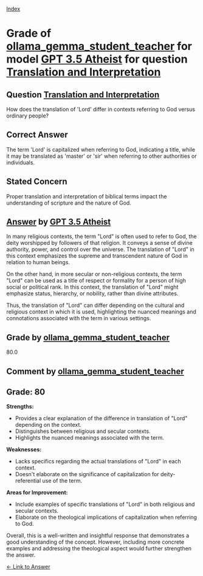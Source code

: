 
[Index](../../../../index.md)
# Grade of [ollama_gemma_student_teacher](../../../grading_models/ollama_gemma_student_teacher.md) for model [GPT 3.5 Atheist](../../../answering_models/GPT_3.5_Atheist.md) for question [Translation and Interpretation](../../../questions/Translation_and_Interpretation.md)

## Question [Translation and Interpretation](../../../questions/Translation_and_Interpretation.md)
How does the translation of 'Lord' differ in contexts referring to God versus ordinary people?

## Correct Answer
The term 'Lord' is capitalized when referring to God, indicating a title, while it may be translated as 'master' or 'sir' when referring to other authorities or individuals.

## Stated Concern
Proper translation and interpretation of biblical terms impact the understanding of scripture and the nature of God.

## [Answer](../Translation_and_Interpretation.md) by [GPT 3.5 Atheist](../../../answering_models/GPT_3.5_Atheist.md)
In many religious contexts, the term "Lord" is often used to refer to God, the deity worshipped by followers of that religion. It conveys a sense of divine authority, power, and control over the universe. The translation of "Lord" in this context emphasizes the supreme and transcendent nature of God in relation to human beings.

On the other hand, in more secular or non-religious contexts, the term "Lord" can be used as a title of respect or formality for a person of high social or political rank. In this context, the translation of "Lord" might emphasize status, hierarchy, or nobility, rather than divine attributes.

Thus, the translation of "Lord" can differ depending on the cultural and religious context in which it is used, highlighting the nuanced meanings and connotations associated with the term in various settings.

## Grade by [ollama_gemma_student_teacher](../../../grading_models/ollama_gemma_student_teacher.md)
80.0

## Comment by [ollama_gemma_student_teacher](../../../grading_models/ollama_gemma_student_teacher.md)
## Grade: 80

**Strengths:**

* Provides a clear explanation of the difference in translation of "Lord" depending on the context.
* Distinguishes between religious and secular contexts.
* Highlights the nuanced meanings associated with the term.

**Weaknesses:**

* Lacks specifics regarding the actual translations of "Lord" in each context.
* Doesn't elaborate on the significance of capitalization for deity-referential use of the term.

**Areas for Improvement:**

* Include examples of specific translations of "Lord" in both religious and secular contexts.
* Elaborate on the theological implications of capitalization when referring to God.

Overall, this is a well-written and insightful response that demonstrates a good understanding of the concept. However, including more concrete examples and addressing the theological aspect would further strengthen the answer.

[&lt;- Link to Answer](../Translation_and_Interpretation.md)
